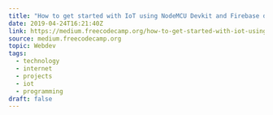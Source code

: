 ```yaml
---
title: "How to get started with IoT using NodeMCU Devkit and Firebase database"
date: 2019-04-24T16:21:40Z
link: https://medium.freecodecamp.org/how-to-get-started-with-iot-using-nodemcu-devkit-and-firebase-database-d43e8a408a88?source=rss----336d898217ee---4
source: medium.freecodecamp.org
topic: Webdev
tags:
  - technology
  - internet
  - projects
  - iot
  - programming
draft: false
---
```


